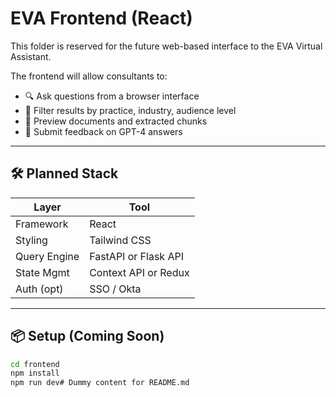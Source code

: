 # EVA Frontend (React)

This folder is reserved for the future web-based interface to the EVA Virtual Assistant.

The frontend will allow consultants to:
- 🔍 Ask questions from a browser interface
- 🧩 Filter results by practice, industry, audience level
- 📑 Preview documents and extracted chunks
- 📝 Submit feedback on GPT-4 answers

---

## 🛠️ Planned Stack

| Layer        | Tool                 |
|--------------|----------------------|
| Framework    | React                |
| Styling      | Tailwind CSS         |
| Query Engine | FastAPI or Flask API |
| State Mgmt   | Context API or Redux |
| Auth (opt)   | SSO / Okta           |

---

## 📦 Setup (Coming Soon)

```bash
cd frontend
npm install
npm run dev# Dummy content for README.md
